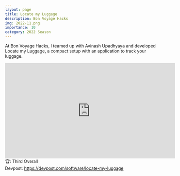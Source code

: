 ```yaml
---
layout: page
title: Locate my Luggage
description: Bon Voyage Hacks
img: 2022-11.png
importance: 10
category: 2022 Season
---
```


At Bon Voyage Hacks, I teamed up with Avinash Upadhyaya and developed Locate my Luggage, a compact setup with an application to track your luggage.<br>

<iframe width="560" height="315" src="https://www.youtube.com/embed/Z1J5jsOPwDU" title="YouTube video player" frameborder="0" allow="accelerometer; autoplay; clipboard-write; encrypted-media; gyroscope; picture-in-picture" allowfullscreen></iframe>
<br>
🏆: Third Overall
<br>
<!-- <a href = "https://bleh.neeltron.repl.co/">Live demo</a><br> -->
Devpost: <a href = "https://devpost.com/software/locate-my-luggage">https://devpost.com/software/locate-my-luggage</a>
